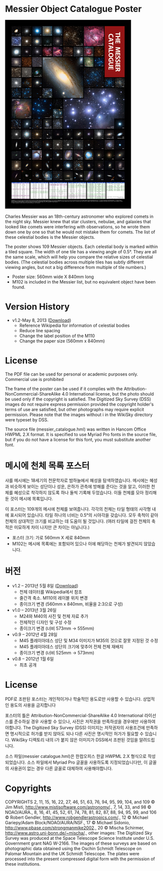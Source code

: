 # Messier Object Catalogue Poster

![Messier Catalogue Poster](./doc/messier_catalogue_v1.2_thumb.jpg)

Charles Messier was an 18th-century astronomer who explored comets in the night sky. Messier knew that star clusters, nebulae, and galaxies that looked like comets were interfering with observations, so he wrote them down one by one so that he would not mistake them for comets. The list of these celestial bodies is the Messier objects.

The poster shows 109 Messier objects. Each celestial body is marked within a tiled square. The width of one tile has a viewing angle of 0.5°. They are all the same scale, which will help you compare the relative sizes of celestial bodies. (The celestial bodies across multiple tiles has subtly different viewing angles, but not a big difference from multiple of tile numbers.)

   * Poster size: 560mm wide X 840mm long
   * M102 is included in the Messier list, but no equivalent object have been found. 

# Version History
  * v1.2-May 8, 2013 ([Download](https://github.com/y-kim/messier-poster/releases/tag/v1.2))
    * Reference Wikipedia for information of celestial bodies
    * Reduce line spacing
    * Change the label position of the M110
    * Change the paper size (560mm x 840mm) 

# License
The PDF file can be used for personal or academic purposes only. Commercial use is prohibited

The frame of the poster can be used if it complies with the Attribution-NonCommercial-ShareAlike 4.0 International license, but the photo should be used only if the copyright is satisfied. The Digitized Sky Survey (DSS) images do not require express permission provided the copyright holder's terms of use are satisfied, but other photographs may require explicit permission. Please note that the images without i in the WikiSky directory were typeset by DSS.

The source file (messier_catalogue.hml) was written in Hancom Office HWPML 2.X format. It is specified to use Myriad Pro fonts in the source file, but if you do not have a license for this font, you must substitute another font.

# 메시에 천체 목록 포스터
샤를 메시에는 18세기의 천문학자로 밤하늘에서 혜성을 탐색하였습니다. 메시에는 혜성과 비슷하게 보이는 성단이나 성운, 은하가 관측에 방해를 준다는 것을 알고, 이러한 천체를 혜성으로 착각하지 않도록 하나 둘씩 기록해 두었습니다. 이들 천체를 모아 정리해 둔 것이 메시에 목록입니다.

이 포스터는 109개의 메시에 천체를 보여줍니다. 각각의 천체는 타일 형태의 사각형 내에 표시되어 있습니다. 타일 하나의 너비는 0.5°의 시야각을 갖습니다. 모두 축척이 같아 천체의 상대적인 크기를 비교하는 데 도움이 될 것입니다. (여러 타일에 걸친 천체의 축적은 미묘하게 차이 나지만 큰 차이는 아닙니다.)

  * 포스터 크기: 가로 560mm X 세로 840mm
  * M102는 메시에 목록에는 포함되어 있으나 이에 해당하는 천체가 발견되지 않았습니다.

# 버전
  * v1.2 – 2013년 5월 8일 ([Download](https://github.com/y-kim/messier-poster/releases/tag/v1.2))
    * 천체 데이터를 Wikipedia에서 참조
    * 줄간격 축소. M110의 레이블 위치 변경
    * 종이크기 변경 (560mm x 840mm, 비율을 2:3으로 구성)
  * v1.0 – 2013년 3월 26일
    * M24와 M40의 사진 및 천체 자료 추가
    * 전체적인 디자인 및 구성 수정
    * 종이크기 변경 (너비 573mm → 555mm)
  * v0.9 – 2012년 4월 28일
    * M45 플레이아데스 성단 및 M34 이미지가 M35의 것으로 잘못 지정된 것 수정
    * M45 플레이아데스 성단의 크기에 맞추어 전체 천체 재배치
    * 종이크기 변경 (너비 525mm → 573mm)
  * v0.8 – 2012년 1월 6일
    * 최초 공개

# License
PDF로 조판된 포스터는 개인적이거나 학술적인 용도로만 사용할 수 있습니다. 상업적인 용도의 사용을 금지합니다

포스터의 틀은 Attribution-NonCommercial-ShareAlike 4.0 International 라이선스를 준수하실 경우 사용할 수 있으나, 사진은 저작권을 만족하셨을 경우에만 사용하여야합니다. The Digitized Sky Survey (DSS) 이미지는 저작권자의 사용조건에 만족하면 명시적으로 허가를 받지 않아도 되나 다른 사진은 명시적인 허가가 필요할 수 있습니다. WikiSky 디렉토리 내의 i가 붙지 않은 이미지가 DSS에서 조판된 것임을 알려드립니다.

소스 파일(messier catalogue.hml)은 한컴오피스 한글 HWPML 2.X 형식으로 작성되었습니다. 소스 파일에서 Myriad Pro 글꼴을 사용하도록 지정되었습니다만, 이 글꼴의 사용권이 없는 경우 다른 글꼴로 대체하여 사용해야합니다.

# Copyrights
COPYRIGHTS 2, 11, 15, 16, 22, 27, 46, 51, 63, 76, 94, 95, 99, 104, and 109 © Jim Misti, http://www.mistisoftware.com/astronomy/., 7, 14, 33, and 98 © NOAO/AURA., 8, 16, 41, 45, 52, 61, 74, 78, 81, 82, 87, 88, 94, 95, 99, and 106 © Robert Gendler, http://www.robgendlerastropics.com/., 12 © Michael Gariepy/Adam Block/NOAO/AURA/NSF., 17 © Michael Sidonio, http://www.pbase.com/strongmanmike2002., 20 © Mischa Schirmer, http://www.astro.uni-bonn.de/~mischa/., other images: The Digitized Sky Survey was produced at the Space Telescope Science Institute under U.S. Government grant NAG W-2166. The images of these surveys are based on photographic data obtained using the Oschin Schmidt Telescope on Palomar Mountain and the UK Schmidt Telescope. The plates were processed into the present compressed digital form with the permission of these institutions.
